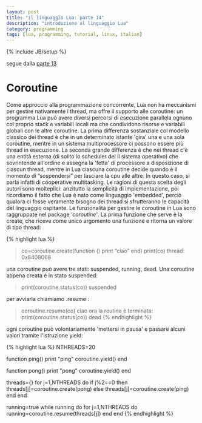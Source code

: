 ```yaml
---
layout: post
title: "il linguaggio Lua: parte 14"
description: "introduzione al linguaggio Lua"
category: programming
tags: [lua, programming, tutorial, linux, italian]
---
```

{% include JB/setup %}

segue dalla [parte 13]()

# Coroutine

Come approccio alla programmazione concorrente, Lua non ha meccanismi per gestire nativamente i thread, ma offre il supporto alle coroutine: un programma Lua può avere diversi percorsi di esecuzione parallela ognuno col proprio stack e variabili locali ma che condividono risorse e variabili globali con le altre coroutine. La prima differenza sostanziale col modello classico dei thread è che in un determinato istante 'gira' una e una sola coroutine, mentre in un sistema multiprocessore ci possono essere più thread in esecuzione. La seconda grande differenza è che nei thread c'è una entità esterna (di solito lo scheduler del il sistema operativo) che sovrintende all'ordine e assegna la 'fetta' di processore a disposizione di ciascun thread, mentre in Lua ciascuna coroutine decide quando è il momento di “sospendersi” per lasciare la cpu alle altre. In questo caso, si parla infatti di cooperative multitasking. Le ragioni di questa scelta degli autori sono molteplici: anzitutto la semplicità di implementazione, poi ricordiamo il fatto che Lua è nato come linguaggio 'embedded', perciò qualora ci fosse veramente bisogno dei thread si sfrutteranno le capacità del linguaggio ospitante.
Le funzionalità per gestire le coroutine in Lua sono raggruppate nel package *'coroutine'*. La prima funzione che serve è la create, che riceve come unico argomento una funzione e ritorna un valore di tipo thread:

{% highlight lua %}
>co=coroutine.create(function () print “ciao” end)
>print(co)
thread: 0x8408068

una coroutine può avere tre stati: suspended, running, dead. Una coroutine appena creata è in stato suspended:
>print(coroutine.status(co))
suspended

per avviarla chiamiamo .resume :
>coroutine.resume(co)
ciao
ora la routine è terminata:
>print(coroutine.status(co))
dead
{% endhighlight %}

ogni coroutine può volontariamente 'mettersi in pausa' e passare alcuni valori tramite l'istruzione yield:

{% highlight lua %}
NTHREADS=20

function ping()
 print "ping"
 coroutine.yield()
end

function pong()
  print "pong"
  coroutine.yield()
end

threads={}
for j=1,NTHREADS do 
  if j%2==0 then
    threads[j]=coroutine.create(pong)
  else
    threads[j]=coroutine.create(ping)
  end
end
  
running=true
while running do
  for j=1,NTHREADS do
    running=coroutine.resume(threads[j])
  end
end
{% endhighlight %}